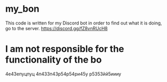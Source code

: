 # my_bon

This code is written for my Discord bot in order to find out what it is doing, go to the server. https://discord.gg/fZ8vnRUcH8

# I am not responsible for the functionality of the bo
4е43епуцпуц
4п433п43р54р54ри45у
р5353йй5иииу
